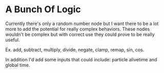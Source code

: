 # A Bunch Of Logic

Currently there's only a random number node but I want there to be a lot more to add the potential for really complex behaviors. These nodes wouldn't be complex but with correct use they could prove to be really useful.

Ex. add, subtract, multiply, divide, negate, clamp, remap, sin, cos.

In addition I'd add some inputs that could include: particle alivetime and global time.
